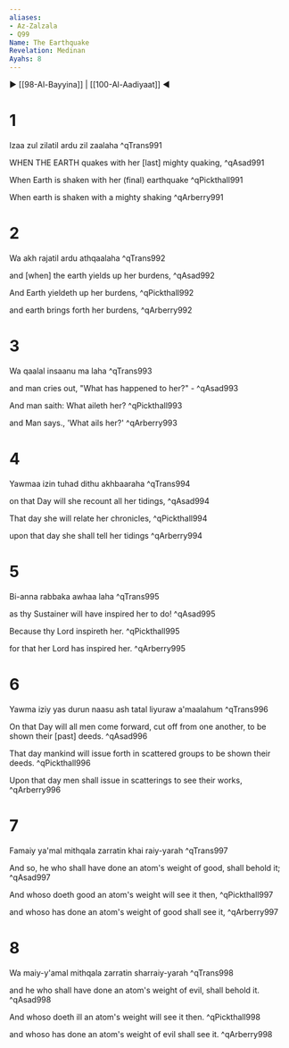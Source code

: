 ```yaml
---
aliases:
- Az-Zalzala
- Q99
Name: The Earthquake
Revelation: Medinan
Ayahs: 8
---
```


▶ [[98-Al-Bayyina]] | [[100-Al-Aadiyaat]] ◀

# 1

Izaa zul zilatil ardu zil zaalaha ^qTrans991


WHEN THE EARTH quakes with her [last] mighty quaking, ^qAsad991


When Earth is shaken with her (final) earthquake ^qPickthall991


When earth is shaken with a mighty shaking ^qArberry991

# 2

Wa akh rajatil ardu athqaalaha ^qTrans992


and [when] the earth yields up her burdens, ^qAsad992


And Earth yieldeth up her burdens, ^qPickthall992


and earth brings forth her burdens, ^qArberry992

# 3

Wa qaalal insaanu ma laha ^qTrans993


and man cries out, "What has happened to her?" - ^qAsad993


And man saith: What aileth her? ^qPickthall993


and Man says., 'What ails her?' ^qArberry993

# 4

Yawmaa izin tuhad dithu akhbaaraha ^qTrans994


on that Day will she recount all her tidings, ^qAsad994


That day she will relate her chronicles, ^qPickthall994


upon that day she shall tell her tidings ^qArberry994

# 5

Bi-anna rabbaka awhaa laha ^qTrans995


as thy Sustainer will have inspired her to do! ^qAsad995


Because thy Lord inspireth her. ^qPickthall995


for that her Lord has inspired her. ^qArberry995

# 6

Yawma iziy yas durun naasu ash tatal liyuraw a'maalahum ^qTrans996


On that Day will all men come forward, cut off from one another, to be shown their [past] deeds. ^qAsad996


That day mankind will issue forth in scattered groups to be shown their deeds. ^qPickthall996


Upon that day men shall issue in scatterings to see their works, ^qArberry996

# 7

Famaiy ya'mal mithqala zarratin khai raiy-yarah ^qTrans997


And so, he who shall have done an atom's weight of good, shall behold it; ^qAsad997


And whoso doeth good an atom's weight will see it then, ^qPickthall997


and whoso has done an atom's weight of good shall see it, ^qArberry997

# 8

Wa maiy-y'amal mithqala zarratin sharraiy-yarah ^qTrans998


and he who shall have done an atom's weight of evil, shall behold it. ^qAsad998


And whoso doeth ill an atom's weight will see it then. ^qPickthall998


and whoso has done an atom's weight of evil shall see it. ^qArberry998

